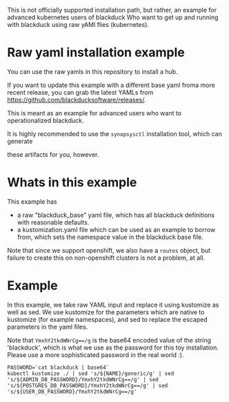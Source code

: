 This is not officially supported installation path, but rather, an example for advanced kubernetes users of blackduck
Who want to get up and running with blackduck using raw
yAMl flies (kubernetes).

# Raw yaml installation example

You can use the raw yamls in this repository to install a hub.

If you want to update this example with a different base yaml froma  more recent release, you can
grab the latest YAMLs from https://github.com/blackducksoftware/releases/.

This is meant as an example for advanced users who want to operationalized blackduck.

It is highly recommended to use the `synopsysctl` installation tool, which can generate

these artifacts for you, however.

# Whats in this example

This example has 

- a raw "blackduck_base" yaml file, which has all blackduck definitions with reasonable
defaults.
- a kustomization.yaml file which can be used as an example to borrow from, which sets the
namespace value in the blackduck base file.

Note that since we support openshift, we also have a `routes` object, but failure to create this
on non-openshift clusters is not a problem, at all.

# Example

In this example, we take raw YAML input and replace it using kustomize as well as sed.  We
use kustomize for the parameters which are native to kustomize (for example namespaces), and
sed to replace the escaped parameters in the yaml files.

Note that `YmxhY2tkdWNrCg==/g` is the base64 encoded value of the string 'blackduck', which is what we
use as the password for this toy installation.  Please use a more sophisticated password in the real world :).

```
PASSWORD=`cat blackduck | base64`
kubectl kustomize ./ | sed 's/${NAME}/generic/g' | sed 's/${ADMIN_DB_PASSWORD}/YmxhY2tkdWNrCg==/g' | sed 's/${POSTGRES_DB_PASSWORD}/YmxhY2tkdWNrCg==/g' | sed 's/${USER_DB_PASSWORD}/YmxhY2tkdWNrCg==/g'
```

